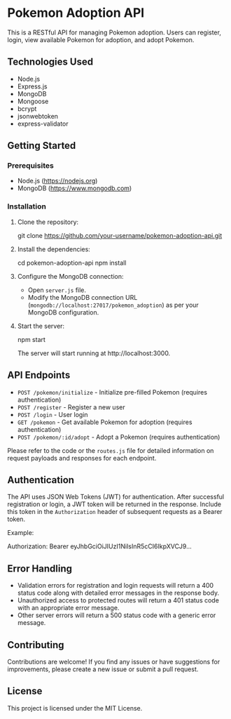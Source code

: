 # Pokemon Adoption API

This is a RESTful API for managing Pokemon adoption. Users can register, login, view available Pokemon for adoption, and adopt Pokemon.

## Technologies Used

- Node.js
- Express.js
- MongoDB
- Mongoose
- bcrypt
- jsonwebtoken
- express-validator

## Getting Started

### Prerequisites

- Node.js (https://nodejs.org)
- MongoDB (https://www.mongodb.com)

### Installation

1. Clone the repository:

   git clone https://github.com/your-username/pokemon-adoption-api.git

2. Install the dependencies:

   cd pokemon-adoption-api
   npm install

3. Configure the MongoDB connection:

   - Open `server.js` file.
   - Modify the MongoDB connection URL (`mongodb://localhost:27017/pokemon_adoption`) as per your MongoDB configuration.

4. Start the server:

   npm start

   The server will start running at http://localhost:3000.

## API Endpoints

- `POST /pokemon/initialize` - Initialize pre-filled Pokemon (requires authentication)
- `POST /register` - Register a new user
- `POST /login` - User login
- `GET /pokemon` - Get available Pokemon for adoption (requires authentication)
- `POST /pokemon/:id/adopt` - Adopt a Pokemon (requires authentication)

Please refer to the code or the `routes.js` file for detailed information on request payloads and responses for each endpoint.

## Authentication

The API uses JSON Web Tokens (JWT) for authentication. After successful registration or login, a JWT token will be returned in the response. Include this token in the `Authorization` header of subsequent requests as a Bearer token.

Example:

Authorization: Bearer eyJhbGciOiJIUzI1NiIsInR5cCI6IkpXVCJ9...

## Error Handling

- Validation errors for registration and login requests will return a 400 status code along with detailed error messages in the response body.
- Unauthorized access to protected routes will return a 401 status code with an appropriate error message.
- Other server errors will return a 500 status code with a generic error message.

## Contributing

Contributions are welcome! If you find any issues or have suggestions for improvements, please create a new issue or submit a pull request.

## License

This project is licensed under the MIT License.
